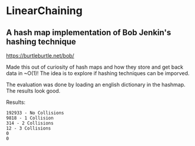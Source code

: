 # LinearChaining 
## A hash map implementation of Bob Jenkin's hashing technique 
https://burtleburtle.net/bob/

Made this out of curiosity of hash maps and how they store and get back data in ~O(1)! 
The idea is to explore if hashing techniques can be imporved.

The evaluation was done by loading an english dictionary in the hashmap. The results look good.

Results:
```
192933 - No Collisions
9818 - 1 Collision
314 - 2 Collisions
12 - 3 Collisions
0
0
```
